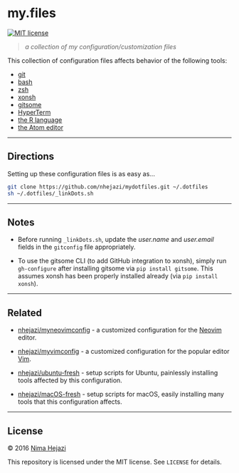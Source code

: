 # my.files

[![MIT license](http://img.shields.io/badge/license-MIT-brightgreen.svg)](http://opensource.org/licenses/MIT)

> _a collection of my configuration/customization files_

This collection of configuration files affects behavior of the following tools:
* [git](https://git-scm.com/)
* [bash](https://www.gnu.org/software/bash/)
* [zsh](http://zsh.sourceforge.net)
* [xonsh](https://xon.sh/)
* [gitsome](https://github.com/donnemartin/gitsome)
* [HyperTerm](https://hyperterm.org/)
* [the R language](https://www.r-project.org)
* [the Atom editor](https://atom.io)

---

## Directions

Setting up these configuration files is as easy as...
```bash
git clone https://github.com/nhejazi/mydotfiles.git ~/.dotfiles
sh ~/.dotfiles/_linkDots.sh
```

---

## Notes

*  Before running `_linkDots.sh`, update the _user.name_ and _user.email_ fields
    in the `gitconfig` file appropriately.

*  To use the gitsome CLI (to add GitHub integration to xonsh), simply run
    `gh-configure` after installing gitsome via `pip install gitsome`. This
    assumes xonsh has been properly installed already (via `pip install xonsh`).

---

## Related

* [nhejazi/myneovimconfig](https://github.com/nhejazi/myneovimconfig) - a
    customized configuration for the [Neovim](https://neovim.io) editor.

* [nhejazi/myvimconfig](https://github.com/nhejazi/myvimconfig) - a customized
    configuration for the popular editor [Vim](http://www.vim.org/index.php).

* [nhejazi/ubuntu-fresh](https://github.com/nhejazi/ubuntu-fresh) - setup
    scripts for Ubuntu, painlessly installing tools affected by this
    configuration.

* [nhejazi/macOS-fresh](https://github.com/nhejazi/macOS-fresh) - setup scripts
    for macOS, easily installing many tools that this configuration affects.

---

## License

&copy; 2016 [Nima Hejazi](http://nimahejazi.org)

This repository is licensed under the MIT license. See `LICENSE` for details.
